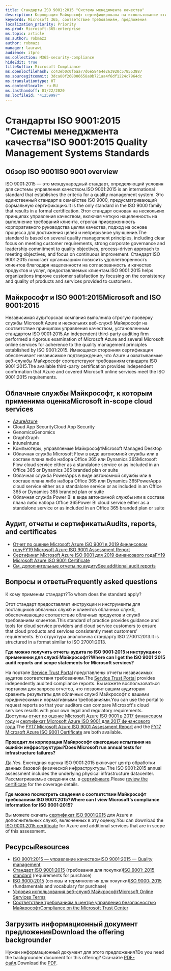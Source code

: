 ```yaml
---
title: Стандарты ISO 9001:2015 "Системы менеджмента качества"
description: Корпорация Майкрософт сертифицирована на использование этих стандартов управления качеством.
keywords: Microsoft 365, соответствие требованиям, предложения
localization_priority: Priority
ms.prod: Microsoft-365-enterprise
ms.topic: article
ms.author: robmazz
author: robmazz
manager: laurawi
audience: itpro
ms.collection: M365-security-compliance
hideEdit: true
titleSuffix: Microsoft Compliance
ms.openlocfilehash: cc43eb0c0f6aa77d6e58464e263920c578553887
ms.sourcegitcommit: 3dca80f268006658a0b721aa4f6df1224c7964dc
ms.translationtype: HT
ms.contentlocale: ru-RU
ms.lasthandoff: 01/22/2020
ms.locfileid: "41259997"
---
```

# <a name="iso-90012015-quality-management-systems-standards"></a><span data-ttu-id="d4070-104">Стандарты ISO 9001:2015 "Системы менеджмента качества"</span><span class="sxs-lookup"><span data-stu-id="d4070-104">ISO 9001:2015 Quality Management Systems Standards</span></span>

## <a name="iso-9001-overview"></a><span data-ttu-id="d4070-105">Обзор ISO 9001</span><span class="sxs-lookup"><span data-stu-id="d4070-105">ISO 9001 overview</span></span>

<span data-ttu-id="d4070-106">ISO 9001:2015 — это международный стандарт, определяющий условия для системы управления качеством.</span><span class="sxs-lookup"><span data-stu-id="d4070-106">ISO 9001:2015 is an international standard that establishes the criteria for a quality management system.</span></span> <span data-ttu-id="d4070-107">Это единственный стандарт в семействе ISO 9000, предусматривающий формальную сертификацию.</span><span class="sxs-lookup"><span data-stu-id="d4070-107">It is the only standard in the ISO 9000 family that results in a formal certification.</span></span> <span data-ttu-id="d4070-108">Этот стандарт основан на нескольких принципах управления качеством, включая четкую нацеленность на выполнение требований клиента, строгая приверженность корпоративного руководства целям качества, подход на основе процесса для достижения целей и непрерывное улучшение.</span><span class="sxs-lookup"><span data-stu-id="d4070-108">The standard is based on several quality management principles, including clear focus on meeting customer requirements, strong corporate governance and leadership commitment to quality objectives, process-driven approach to meeting objectives, and focus on continuous improvement.</span></span> <span data-ttu-id="d4070-109">Стандарт ISO 9001:2015 помогает организациям повысить удовлетворенность клиентов благодаря нацеленности на согласованность и качество продуктов и услуг, предоставляемых клиентам.</span><span class="sxs-lookup"><span data-stu-id="d4070-109">ISO 9001:2015 helps organizations improve customer satisfaction by focusing on the consistency and quality of products and services provided to customers.</span></span>

## <a name="microsoft-and-iso-90012015"></a><span data-ttu-id="d4070-110">Майкрософт и ISO 9001:2015</span><span class="sxs-lookup"><span data-stu-id="d4070-110">Microsoft and ISO 9001:2015</span></span>

<span data-ttu-id="d4070-111">Независимая аудиторская компания выполнила строгую проверку службы Microsoft Azure и нескольких веб-служб Майкрософт на соответствие принципам управления качеством, установленным стандартом ISO 9001:2015.</span><span class="sxs-lookup"><span data-stu-id="d4070-111">An independent third-party auditing firm performed a rigorous examination of Microsoft Azure and several Microsoft online services for adherence to the quality management principles established by ISO 9001:2015.</span></span> <span data-ttu-id="d4070-112">Имеющаяся сторонняя сертификация обеспечивает независимое подтверждение, что Azure и охватываемые веб-службы Майкрософт соответствуют требованиям стандарта ISO 9001:2015.</span><span class="sxs-lookup"><span data-stu-id="d4070-112">The available third-party certification provides independent confirmation that Azure and covered Microsoft online services meet the ISO 9001:2015 requirements.</span></span>

## <a name="microsoft-in-scope-cloud-services"></a><span data-ttu-id="d4070-113">Облачные службы Майкрософт, к которым применима оценка</span><span class="sxs-lookup"><span data-stu-id="d4070-113">Microsoft in-scope cloud services</span></span>

- [<span data-ttu-id="d4070-114">Azure</span><span class="sxs-lookup"><span data-stu-id="d4070-114">Azure</span></span>](https://aka.ms/AzureCompliance)
- <span data-ttu-id="d4070-115">Cloud App Security</span><span class="sxs-lookup"><span data-stu-id="d4070-115">Cloud App Security</span></span>
- <span data-ttu-id="d4070-116">Genomics</span><span class="sxs-lookup"><span data-stu-id="d4070-116">Genomics</span></span>
- <span data-ttu-id="d4070-117">Graph</span><span class="sxs-lookup"><span data-stu-id="d4070-117">Graph</span></span>
- <span data-ttu-id="d4070-118">Intune</span><span class="sxs-lookup"><span data-stu-id="d4070-118">Intune</span></span>
- <span data-ttu-id="d4070-119">Компьютеры, управляемые Майкрософт</span><span class="sxs-lookup"><span data-stu-id="d4070-119">Microsoft Managed Desktop</span></span>
- <span data-ttu-id="d4070-120">Облачная служба Microsoft Flow в виде автономной службы или в составе плана либо набора Office 365 или Dynamics 365</span><span class="sxs-lookup"><span data-stu-id="d4070-120">Microsoft Flow cloud service either as a standalone service or as included in an Office 365 or Dynamics 365 branded plan or suite</span></span>
- <span data-ttu-id="d4070-121">Облачная служба PowerApps в виде автономной службы или в составе плана либо набора Office 365 или Dynamics 365</span><span class="sxs-lookup"><span data-stu-id="d4070-121">PowerApps cloud service either as a standalone service or as included in an Office 365 or Dynamics 365 branded plan or suite</span></span>
- <span data-ttu-id="d4070-122">Облачная служба Power BI в виде автономной службы или в составе плана либо набора Office 365</span><span class="sxs-lookup"><span data-stu-id="d4070-122">Power BI cloud service either as a standalone service or as included in an Office 365 branded plan or suite</span></span>

## <a name="audits-reports-and-certificates"></a><span data-ttu-id="d4070-123">Аудит, отчеты и сертификаты</span><span class="sxs-lookup"><span data-stu-id="d4070-123">Audits, reports, and certificates</span></span>

- [<span data-ttu-id="d4070-124">Отчет по оценке Microsoft Azure ISO 9001 в 2019 финансовом году</span><span class="sxs-lookup"><span data-stu-id="d4070-124">FY19 Microsoft Azure ISO 9001 Assessment Report</span></span>](https://go.microsoft.com/fwlink/p/?linkid=2077661)
- [<span data-ttu-id="d4070-125">Сертификат Microsoft Azure ISO 9001 для 2019 финансового года</span><span class="sxs-lookup"><span data-stu-id="d4070-125">FY19 Microsoft Azure ISO 9001 Certificate</span></span>](https://go.microsoft.com/fwlink/p/?linkid=2077747)
- [<span data-ttu-id="d4070-126">См. дополнительные отчеты по аудиту</span><span class="sxs-lookup"><span data-stu-id="d4070-126">See additional audit reports</span></span>](https://aka.ms/auditreports)

## <a name="frequently-asked-questions"></a><span data-ttu-id="d4070-127">Вопросы и ответы</span><span class="sxs-lookup"><span data-stu-id="d4070-127">Frequently asked questions</span></span>

<span data-ttu-id="d4070-128">К кому применим стандарт?</span><span class="sxs-lookup"><span data-stu-id="d4070-128">To whom does the standard apply?</span></span>

<span data-ttu-id="d4070-129">Этот стандарт предоставляет инструкции и инструменты для поставщиков облачных служб и клиентов облачных служб, обеспечивающие соответствие облачных продуктов и служб требованиям клиентов.</span><span class="sxs-lookup"><span data-stu-id="d4070-129">This standard of practice provides guidance and tools for cloud service providers and cloud service customers to ensure that cloud products and services consistently meet customers’ requirements.</span></span> <span data-ttu-id="d4070-130">Его структура аналогична стандарту ISO 27001:2013.</span><span class="sxs-lookup"><span data-stu-id="d4070-130">It is structured in a format similar to ISO 27001:2013.</span></span>

<span data-ttu-id="d4070-131">**Где можно получить отчеты аудита по ISO 9001:2015 и инструкции о применении для служб Майкрософт?**</span><span class="sxs-lookup"><span data-stu-id="d4070-131">**Where can I get the ISO 9001:2015 audit reports and scope statements for Microsoft services?**</span></span>

<span data-ttu-id="d4070-132">На портале [Service Trust Portal](https://support.office.com/article/Get-started-with-the-Service-Trust-Portal-for-Office-365-for-business-Azure-and-Dynamics-CRM-Online-subscriptions-f30e2353-0bd6-41ed-8347-eea1fb8d2662) представлены отчеты независимых аудитов соответствия требованиям.</span><span class="sxs-lookup"><span data-stu-id="d4070-132">The [Service Trust Portal](https://support.office.com/article/Get-started-with-the-Service-Trust-Portal-for-Office-365-for-business-Azure-and-Dynamics-CRM-Online-subscriptions-f30e2353-0bd6-41ed-8347-eea1fb8d2662) provides independently audited compliance reports.</span></span> <span data-ttu-id="d4070-133">Вы можете воспользоваться порталом для запроса отчетов, что позволит вашим аудиторам сравнить результаты для облачных служб Майкрософт с вашими юридическими и нормативными требованиями.</span><span class="sxs-lookup"><span data-stu-id="d4070-133">You can use the portal to request reports so that your auditors can compare Microsoft's cloud services results with your own legal and regulatory requirements.</span></span> <span data-ttu-id="d4070-134">Доступны [отчет по оценке Microsoft Azure ISO 9001 в 2017 финансовом году](https://aka.ms/Azure9001Report) и [сертификат Microsoft Azure ISO 9001 для 2017 финансового года](https://aka.ms/Azure9001Cert).</span><span class="sxs-lookup"><span data-stu-id="d4070-134">The [FY17 Microsoft Azure ISO 9001 Assessment Report](https://aka.ms/Azure9001Report) and the [FY17 Microsoft Azure ISO 9001 Certificate](https://aka.ms/Azure9001Cert) are both available.</span></span>

<span data-ttu-id="d4070-135">**Проводит ли корпорация Майкрософт ежегодные испытания на ошибки инфраструктуры?**</span><span class="sxs-lookup"><span data-stu-id="d4070-135">**Does Microsoft run annual tests for infrastructure failures?**</span></span>

<span data-ttu-id="d4070-136">Да.</span><span class="sxs-lookup"><span data-stu-id="d4070-136">Yes.</span></span> <span data-ttu-id="d4070-137">Ежегодная оценка ISO 9001:2015 включает центр обработки данных базовой физической инфраструктуры.</span><span class="sxs-lookup"><span data-stu-id="d4070-137">The ISO 9001:2015 annual assessment includes the underlying physical infrastructure datacenter.</span></span> <span data-ttu-id="d4070-138">Рассматриваемые сведения см. в [сертификате](https://aka.ms/Azure9001Cert).</span><span class="sxs-lookup"><span data-stu-id="d4070-138">Please [review the certificate](https://aka.ms/Azure9001Cert) for the coverage details.</span></span>

<span data-ttu-id="d4070-139">**Где можно посмотреть сведения о соответствии Майкрософт требованиям ISO 9001:2015?**</span><span class="sxs-lookup"><span data-stu-id="d4070-139">**Where can I view Microsoft’s compliance information for ISO 9001:2015?**</span></span>

<span data-ttu-id="d4070-140">Вы можете скачать [сертификат ISO 9001:2015](https://aka.ms/Azure9001Cert) для Azure и дополнительных служб, включенных в эту оценку.</span><span class="sxs-lookup"><span data-stu-id="d4070-140">You can download the [ISO 9001:2015 certificate](https://aka.ms/Azure9001Cert) for Azure and additional services that are in scope of this assessment.</span></span>

## <a name="resources"></a><span data-ttu-id="d4070-141">Ресурсы</span><span class="sxs-lookup"><span data-stu-id="d4070-141">Resources</span></span>

- [<span data-ttu-id="d4070-142">ISO 9001:2015 — управление качеством</span><span class="sxs-lookup"><span data-stu-id="d4070-142">ISO 9001:2015 — Quality management</span></span>](https://www.iso.org/iso-9001-quality-management.html)
- <span data-ttu-id="d4070-143">[Стандарт ISO 9001:2015](https://www.iso.org/standard/62085.html) (требования для покупки)</span><span class="sxs-lookup"><span data-stu-id="d4070-143">[ISO 9001: 2015 standard](https://www.iso.org/standard/62085.html) (requirements for purchase)</span></span>
- <span data-ttu-id="d4070-144">[ISO 9000:2015](https://www.iso.org/standard/45481.html) (основы и терминология для покупки)</span><span class="sxs-lookup"><span data-stu-id="d4070-144">[ISO 9000: 2015](https://www.iso.org/standard/45481.html) (fundamentals and vocabulary for purchase)</span></span>
- [<span data-ttu-id="d4070-145">Условия использования веб-служб Майкрософт</span><span class="sxs-lookup"><span data-stu-id="d4070-145">Microsoft Online Services Terms</span></span>](https://aka.ms/Online-Services-Terms)
- [<span data-ttu-id="d4070-146">Соответствие требованиям в центре управления безопасностью Майкрософт</span><span class="sxs-lookup"><span data-stu-id="d4070-146">Compliance on the Microsoft Trust Center</span></span>](https://www.microsoft.com/trust-center/compliance/compliance-overview)

## <a name="download-the-offering-backgrounder"></a><span data-ttu-id="d4070-147">Загрузить информационный документ предложения</span><span class="sxs-lookup"><span data-stu-id="d4070-147">Download the offering backgrounder</span></span>

<span data-ttu-id="d4070-148">Нужен информационный документ для этого предложения?</span><span class="sxs-lookup"><span data-stu-id="d4070-148">Do you need the backgrounder document for this offering?</span></span> <span data-ttu-id="d4070-149">Скачайте [PDF-файл](https://download.microsoft.com/download/E/6/3/E63F54DC-766E-477C-98D8-ADDB6A94F5C5/ISO-9001-Compliance.pdf ).</span><span class="sxs-lookup"><span data-stu-id="d4070-149">Download the [PDF](https://download.microsoft.com/download/E/6/3/E63F54DC-766E-477C-98D8-ADDB6A94F5C5/ISO-9001-Compliance.pdf ).</span></span>
